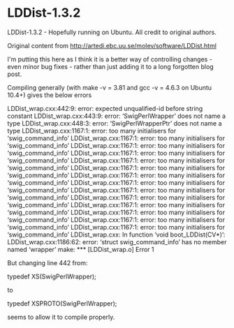 LDDist-1.3.2
============

LDDist-1.3.2 - Hopefully running on Ubuntu. All credit to original authors.

Original content from http://artedi.ebc.uu.se/molev/software/LDDist.html

I'm putting this here as I think it is a better way of controlling changes - even minor bug fixes - rather than just adding it to a long forgotten blog post.

Compiling generally (with make -v = 3.81 and gcc -v = 4.6.3 on Ubuntu 10.4+) gives the below errors

LDDist_wrap.cxx:442:9: error: expected unqualified-id before string constant
LDDist_wrap.cxx:443:9: error: ‘SwigPerlWrapper’ does not name a type
LDDist_wrap.cxx:448:3: error: ‘SwigPerlWrapperPtr’ does not name a type
LDDist_wrap.cxx:1167:1: error: too many initialisers for ‘swig_command_info’
LDDist_wrap.cxx:1167:1: error: too many initialisers for ‘swig_command_info’
LDDist_wrap.cxx:1167:1: error: too many initialisers for ‘swig_command_info’
LDDist_wrap.cxx:1167:1: error: too many initialisers for ‘swig_command_info’
LDDist_wrap.cxx:1167:1: error: too many initialisers for ‘swig_command_info’
LDDist_wrap.cxx:1167:1: error: too many initialisers for ‘swig_command_info’
LDDist_wrap.cxx:1167:1: error: too many initialisers for ‘swig_command_info’
LDDist_wrap.cxx:1167:1: error: too many initialisers for ‘swig_command_info’
LDDist_wrap.cxx:1167:1: error: too many initialisers for ‘swig_command_info’
LDDist_wrap.cxx:1167:1: error: too many initialisers for ‘swig_command_info’
LDDist_wrap.cxx:1167:1: error: too many initialisers for ‘swig_command_info’
LDDist_wrap.cxx:1167:1: error: too many initialisers for ‘swig_command_info’
LDDist_wrap.cxx:1167:1: error: too many initialisers for ‘swig_command_info’
LDDist_wrap.cxx:1167:1: error: too many initialisers for ‘swig_command_info’
LDDist_wrap.cxx: In function ‘void boot_LDDist(CV*)’:
LDDist_wrap.cxx:1186:62: error: ‘struct swig_command_info’ has no member named ‘wrapper’
make: *** [LDDist_wrap.o] Error 1


But changing line 442 from:

typedef XS(SwigPerlWrapper);

to

typedef XSPROTO(SwigPerlWrapper);

seems to allow it to compile properly.
